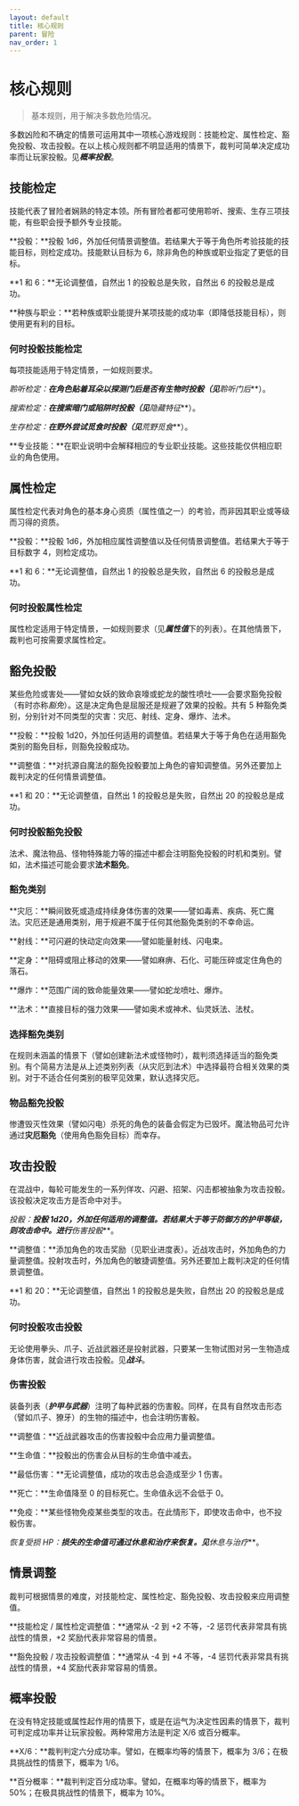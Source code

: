 ```yaml
---
layout: default
title: 核心规则
parent: 冒险
nav_order: 1
---
```


# 核心规则

> 基本规则，用于解决多数危险情况。

多数凶险和不确定的情景可运用其中一项核心游戏规则：技能检定、属性检定、豁免投骰、攻击投骰。在以上核心规则都不明显适用的情景下，裁判可简单决定成功率而让玩家投骰。见***概率投骰***。

## 技能检定

技能代表了冒险者娴熟的特定本领。所有冒险者都可使用聆听、搜索、生存三项技能，有些职会授予额外专业技能。

**投骰：**投骰 1d6，外加任何情景调整值。若结果大于等于角色所考验技能的技能目标，则检定成功。技能默认目标为 6，除非角色的种族或职业指定了更低的目标。

**1 和 6：**无论调整值，自然出 1 的投骰总是失败，自然出 6 的投骰总是成功。

**种族与职业：**若种族或职业能提升某项技能的成功率（即降低技能目标），则使用更有利的目标。

### 何时投骰技能检定

每项技能适用于特定情景，一如规则要求。

**聆听检定：**在角色贴着耳朵以探测门后是否有生物时投骰（见***聆听门后***）。

**搜索检定：**在搜索暗门或陷阱时投骰（见***隐藏特征***）。

**生存检定：**在野外尝试觅食时投骰（见***荒野觅食***）。

**专业技能：**在职业说明中会解释相应的专业职业技能。这些技能仅供相应职业的角色使用。

## 属性检定

属性检定代表对角色的基本身心资质（属性值之一）的考验，而非因其职业或等级而习得的资质。

**投骰：**投骰 1d6，外加相应属性调整值以及任何情景调整值。若结果大于等于目标数字 4，则检定成功。

**1 和 6：**无论调整值，自然出 1 的投骰总是失败，自然出 6 的投骰总是成功。

### 何时投骰属性检定

属性检定适用于特定情景，一如规则要求（见***属性值***下的列表）。在其他情景下，裁判也可按需要求属性检定。

## 豁免投骰

某些危险或害处——譬如女妖的致命哀嚎或蛇龙的酸性喷吐——会要求豁免投骰（有时亦称*豁免*）。这是决定角色是屈服还是规避了效果的投骰。共有 5 种豁免类别，分别针对不同类型的灾害：灾厄、射线、定身、爆炸、法术。

**投骰：**投骰 1d20，外加任何适用的调整值。若结果大于等于角色在适用豁免类别的豁免目标，则豁免投骰成功。

**调整值：**对抗源自魔法的豁免投骰要加上角色的睿知调整值。另外还要加上裁判决定的任何情景调整值。

**1 和 20：**无论调整值，自然出 1 的投骰总是失败，自然出 20 的投骰总是成功。

### 何时投骰豁免投骰

法术、魔法物品、怪物特殊能力等的描述中都会注明豁免投骰的时机和类别。譬如，法术描述可能会要求**法术豁免**。

### 豁免类别

**灾厄：**瞬间致死或造成持续身体伤害的效果——譬如毒素、疾病、死亡魔法。灾厄还是通用类别，用于规避不属于任何其他豁免类别的不幸命运。

**射线：**可闪避的快动定向效果——譬如能量射线、闪电束。

**定身：**阻碍或阻止移动的效果——譬如麻痹、石化、可能压碎或定住角色的落石。

**爆炸：**范围广阔的致命能量效果——譬如蛇龙喷吐、爆炸。

**法术：**直接目标的强力效果——譬如奥术或神术、仙灵妖法、法杖。

### 选择豁免类别

在规则未涵盖的情景下（譬如创建新法术或怪物时），裁判须选择适当的豁免类别。有个简易方法是从上述类别列表（从灾厄到法术）中选择最符合相关效果的类别。对于不适合任何类别的极罕见效果，默认选择灾厄。

### 物品豁免投骰

惨遭毁灭性效果（譬如闪电）杀死的角色的装备会假定为已毁坏。魔法物品可允许通过**灾厄豁免**（使用角色豁免目标）而幸存。

## 攻击投骰

在混战中，每轮可能发生的一系列佯攻、闪避、招架、闪击都被抽象为攻击投骰。该投骰决定攻击方是否命中对手。

**投骰：**投骰 1d20，外加任何适用的调整值。若结果大于等于防御方的护甲等级，则攻击命中。进行***伤害投骰***。

**调整值：**添加角色的攻击奖励（见职业进度表）。近战攻击时，外加角色的力量调整值。投射攻击时，外加角色的敏捷调整值。另外还要加上裁判决定的任何情景调整值。

**1 和 20：**无论调整值，自然出 1 的投骰总是失败，自然出 20 的投骰总是成功。

### 何时投骰攻击投骰

无论使用拳头、爪子、近战武器还是投射武器，只要某一生物试图对另一生物造成身体伤害，就会进行攻击投骰。见***战斗***。

### 伤害投骰

装备列表（***护甲与武器***）注明了每种武器的伤害骰。同样，在具有自然攻击形态（譬如爪子、獠牙）的生物的描述中，也会注明伤害骰。

**调整值：**近战武器攻击的伤害投骰中会应用力量调整值。

**生命值：**投骰出的伤害会从目标的生命值中减去。

**最低伤害：**无论调整值，成功的攻击总会造成至少 1 伤害。

**死亡：**生命值降至 0 的目标死亡。生命值永远不会低于 0。

**免疫：**某些怪物免疫某些类型的攻击。在此情形下，即使攻击命中，也不投骰伤害。

**恢复受损 HP：**损失的生命值可通过休息和治疗来恢复。见***休息与治疗***。

## 情景调整

裁判可根据情景的难度，对技能检定、属性检定、豁免投骰、攻击投骰来应用调整值。

**技能检定 / 属性检定调整值：**通常从 -2 到 +2 不等，-2 惩罚代表非常具有挑战性的情景，+2 奖励代表非常容易的情景。

**豁免投骰 / 攻击投骰调整值：**通常从 -4 到 +4 不等，-4 惩罚代表非常具有挑战性的情景，+4 奖励代表非常容易的情景。

## 概率投骰

在没有特定技能或属性起作用的情景下，或是在运气为决定性因素的情景下，裁判可判定成功率并让玩家投骰。两种常用方法是判定 X/6 或百分概率。

**X/6：**裁判判定六分成功率。譬如，在概率均等的情景下，概率为 3/6；在极具挑战性的情景下，概率为 1/6。

**百分概率：**裁判判定百分成功率。譬如，在概率均等的情景下，概率为 50%；在极具挑战性的情景下，概率为 10%。
